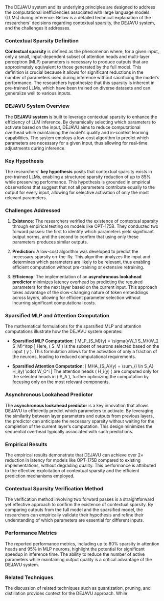 The DEJAVU system and its underlying principles are designed to address the computational inefficiencies associated with large language models (LLMs) during inference. Below is a detailed technical explanation of the researchers' decisions regarding contextual sparsity, the DEJAVU system, and the challenges it addresses.

### Contextual Sparsity Definition
**Contextual sparsity** is defined as the phenomenon where, for a given input, only a small, input-dependent subset of attention heads and multi-layer perceptron (MLP) parameters is necessary to produce outputs that are approximately equivalent to those generated by the full model. This definition is crucial because it allows for significant reductions in the number of parameters used during inference without sacrificing the model's performance. The researchers hypothesize that this sparsity is inherent in pre-trained LLMs, which have been trained on diverse datasets and can generalize well to various inputs.

### DEJAVU System Overview
The **DEJAVU system** is built to leverage contextual sparsity to enhance the efficiency of LLM inference. By dynamically selecting which parameters to activate based on the input, DEJAVU aims to reduce computational overhead while maintaining the model's quality and in-context learning capabilities. The system employs a low-cost algorithm to predict which parameters are necessary for a given input, thus allowing for real-time adjustments during inference.

### Key Hypothesis
The researchers' **key hypothesis** posits that contextual sparsity exists in pre-trained LLMs, enabling a structured sparsity reduction of up to 85% while preserving performance. This hypothesis is grounded in empirical observations that suggest that not all parameters contribute equally to the output for every input, allowing for selective activation of only the most relevant parameters.

### Challenges Addressed
1. **Existence**: The researchers verified the existence of contextual sparsity through empirical testing on models like OPT-175B. They conducted two forward passes: the first to identify which parameters yield significant output norms, and the second to confirm that using only these parameters produces similar outputs.
  
2. **Prediction**: A low-cost algorithm was developed to predict the necessary sparsity on-the-fly. This algorithm analyzes the input and determines which parameters are likely to be relevant, thus enabling efficient computation without pre-training or extensive retraining.

3. **Efficiency**: The implementation of an **asynchronous lookahead predictor** minimizes latency overhead by predicting the required parameters for the next layer based on the current input. This approach takes advantage of the slow-changing nature of token embeddings across layers, allowing for efficient parameter selection without incurring significant computational costs.

### Sparsified MLP and Attention Computation
The mathematical formulations for the sparsified MLP and attention computations illustrate how the DEJAVU system operates:

- **Sparsified MLP Computation**:
  \[
  MLP_{S_M}(y) = \sigma(yW_1 S_M)(W_2 S_M)^\top
  \]
  Here, \( S_M \) is the subset of neurons selected based on the input \( y \). This formulation allows for the activation of only a fraction of the neurons, leading to reduced computational requirements.

- **Sparsified Attention Computation**:
  \[
  MHA_{S_A}(y) = \sum_{i \in S_A} H_i(y) \cdot W_O^i
  \]
  The attention heads \( H_i(y) \) are computed only for the selected heads in \( S_A \), further optimizing the computation by focusing only on the most relevant components.

### Asynchronous Lookahead Predictor
The **asynchronous lookahead predictor** is a key innovation that allows DEJAVU to efficiently predict which parameters to activate. By leveraging the similarity between layer parameters and outputs from previous layers, the predictor can anticipate the necessary sparsity without waiting for the completion of the current layer's computation. This design minimizes the sequential overhead typically associated with such predictions.

### Empirical Results
The empirical results demonstrate that DEJAVU can achieve over 2× reduction in latency for models like OPT-175B compared to existing implementations, without degrading quality. This performance is attributed to the effective exploitation of contextual sparsity and the efficient prediction mechanisms employed.

### Contextual Sparsity Verification Method
The verification method involving two forward passes is a straightforward yet effective approach to confirm the existence of contextual sparsity. By comparing outputs from the full model and the sparsified model, the researchers can empirically validate their hypothesis and refine their understanding of which parameters are essential for different inputs.

### Performance Metrics
The reported performance metrics, including up to 80% sparsity in attention heads and 95% in MLP neurons, highlight the potential for significant speedup in inference time. The ability to reduce the number of active parameters while maintaining output quality is a critical advantage of the DEJAVU system.

### Related Techniques
The discussion of related techniques such as quantization, pruning, and distillation provides context for the DEJAVU approach. While